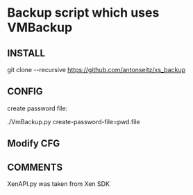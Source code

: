 # Backup script which uses VMBackup


## INSTALL


git clone --recursive https://github.com/antonseitz/xs_backup



## CONFIG


create password file:

./VmBackup.py  <password> create-password-file=pwd.file


## Modify CFG


## COMMENTS


XenAPI.py was taken from Xen SDK
